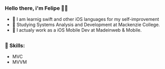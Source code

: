 ### Hello there, i'm Felipe 🤘🏽

- 🍎 I am learnig swift and other iOS languages for my self-improvement
- 🔭 Studying Systems Analysis and Development at Mackenzie College. 
- 💼 I actualy work as a iOS Mobile Dev at Madeinweb & Mobile.

##

### 🔧 Skills:
- MVC
- MVVM
